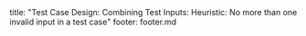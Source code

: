 <frontmatter>
title: "Test Case Design: Combining Test Inputs: Heuristic: No more than one invalid input in a test case"
footer: footer.md
</frontmatter>

<include src="unit-inPage-asFlat.md" boilerplate />